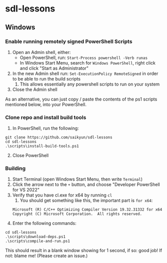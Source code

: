# sdl-lessons

## Windows

### Enable running remotely signed PowerShell Scripts

1. Open an Admin shell, either:
   - Open PowerShell, run: `Start-Process powershell -Verb runas`
   - In Windows Start Menu, search for `Windows PowerShell`, right click and click "Start as Administrator"
2. In the new Admin shell run: `Set-ExecutionPolicy RemoteSigned` in order to be able to run the build scripts
   1. This allows essentially any powershell scripts to run on your system
3. Close the Admin shell

As an alternative, you can just copy / paste the contents of the ps1 scripts mentioned below, into your PowerShell.

### Clone repo and install build tools

1. In PowerShell, run the following:
```
git clone https://github.com/saikyun/sdl-lessons
cd sdl-lessons
.\scripts\install-build-tools.ps1
```
2. Close PowerShell

### Building

1. Start Terminal (open Windows Start Menu, then write `Terminal`)
2. Click the arrow next to the `+` button, and choose "Developer PowerShell for VS 2022"
2. Verify that you have cl.exe for x64 by running `cl`
   1. You should get something like this, the important part is `for x64`:
   ```
   Microsoft (R) C/C++ Optimizing Compiler Version 19.32.31332 for x64
   Copyright (C) Microsoft Corporation.  All rights reserved.
   ```
3. Enter the following commands:
```
cd sdl-lessons
.\scripts\download-deps.ps1
.\scripts\compile-and-run.ps1
```

This should result in a blank window showing for 1 second, if so: good job! If not: blame me! (Please create an issue.)
